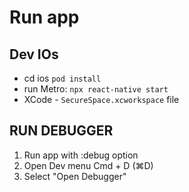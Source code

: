 # Run app

## Dev IOs

- cd ios `pod install`
- run Metro: `npx react-native start`
- XCode - `SecureSpace.xcworkspace` file

## RUN DEBUGGER

1. Run app with :debug option
2. Open Dev menu Cmd + D (⌘D)
3. Select "Open Debugger"
